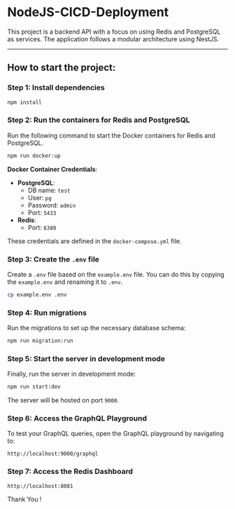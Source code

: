 # NodeJS-CICD-Deployment

This project is a backend API with a focus on using Redis and PostgreSQL as services. The application follows a modular architecture using NestJS.

---

## How to start the project:

### Step 1: Install dependencies

```bash
npm install
```

### Step 2: Run the containers for Redis and PostgreSQL

Run the following command to start the Docker containers for Redis and PostgreSQL.

```bash
npm run docker:up
```

**Docker Container Credentials**:

- **PostgreSQL**:
  - DB name: `test`
  - User: `pg`
  - Password: `admin`
  - Port: `5433`
- **Redis**:
  - Port: `6380`

These credentials are defined in the `docker-compose.yml` file.

### Step 3: Create the `.env` file

Create a `.env` file based on the `example.env` file. You can do this by copying the `example.env` and renaming it to `.env`.

```bash
cp example.env .env
```

### Step 4: Run migrations

Run the migrations to set up the necessary database schema:

```bash
npm run migration:run
```

### Step 5: Start the server in development mode

Finally, run the server in development mode:

```bash
npm run start:dev
```

The server will be hosted on port `9000`.

### Step 6: Access the GraphQL Playground

To test your GraphQL queries, open the GraphQL playground by navigating to:

```
http://localhost:9000/graphql
```

### Step 7: Access the Redis Dashboard

```
http://localhost:8081
```

Thank You !
